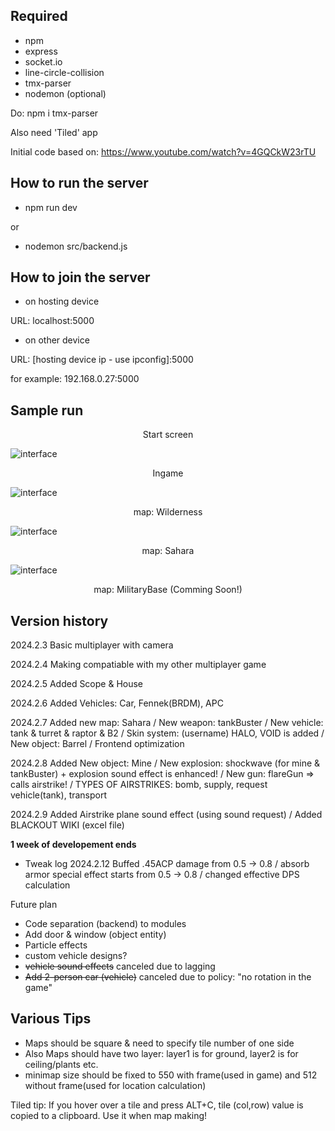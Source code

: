 ## Required
- npm
- express
- socket.io
- line-circle-collision
- tmx-parser
- nodemon (optional)

Do: npm i tmx-parser


Also need 'Tiled' app


Initial code based on: 
https://www.youtube.com/watch?v=4GQCkW23rTU


## How to run the server
- npm run dev


or 


- nodemon src/backend.js


## How to join the server
 - on hosting device


 URL: localhost:5000


 - on other device



 URL: [hosting device ip - use ipconfig]:5000


 for example: 192.168.0.27:5000

 ## Sample run
<p align="center">Start screen<br /></p>


![interface](../main/run_images/intro.png)

<p align="center">Ingame<br /></p>


![interface](../main/run_images/ingame.png)

<p align="center">map: Wilderness<br /></p>


![interface](../main/run_images/minimap_Wilderness_no_frame.png)


<p align="center">map: Sahara<br /></p>


![interface](../main/run_images/minimap_Sahara_no_frame.png)


<p align="center">map: MilitaryBase (Comming Soon!)<br /></p>


 ## Version history
2024.2.3 Basic multiplayer with camera


2024.2.4 Making compatiable with my other multiplayer game


2024.2.5 Added Scope & House


2024.2.6 Added Vehicles: Car, Fennek(BRDM), APC


2024.2.7 Added new map: Sahara / New weapon: tankBuster / New vehicle: tank & turret & raptor & B2 / Skin system: (username) HALO, VOID is added / New object: Barrel / Frontend optimization


2024.2.8 Added New object: Mine / New explosion: shockwave (for mine & tankBuster) + explosion sound effect is enhanced! / New gun: flareGun => calls airstrike! / TYPES OF AIRSTRIKES: bomb, supply, request vehicle(tank), transport


2024.2.9 Added Airstrike plane sound effect (using sound request)  / Added BLACKOUT WIKI (excel file)


**1 week of developement ends**

- Tweak log
2024.2.12 Buffed .45ACP damage from 0.5 -> 0.8 / absorb armor special effect starts from 0.5 -> 0.8 / changed effective DPS calculation



Future plan
- Code separation (backend) to modules
- Add door & window (object entity)
- Particle effects
- custom vehicle designs?
- ~~vehicle sound effects~~ canceled due to lagging
- ~~Add 2-person car (vehicle)~~ canceled due to policy: "no rotation in the game"

## Various Tips
- Maps should be square & need to specify tile number of one side 
- Also Maps should have two layer: layer1 is for ground, layer2 is for ceiling/plants etc.
- minimap size should be fixed to 550 with frame(used in game) and 512 without frame(used for location calculation)


Tiled tip: If you hover over a tile and press ALT+C, tile (col,row) value is copied to a clipboard. Use it when map making!